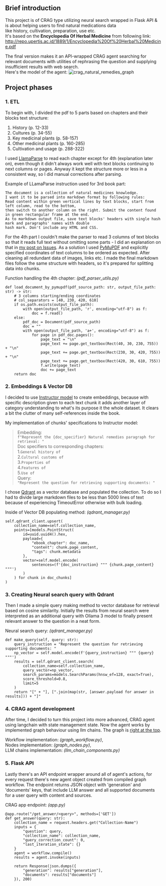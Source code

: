 ## Brief introduction

This project is of CRAG type utilizing neural search wrapped in Flask API & is about helping users to find natural medications data <br> 
like history, cultivation, preparation, use etc. <br>
It's based on the **Encyclopedia Of Herbal Medicine** from following link:
http://repo.upertis.ac.id/1889/1/Encyclopedia%20Of%20Herbal%20Medicine.pdf

The final version makes it an API-wrapped CRAG agent searching for relevant documents with utilities of rephrasing the question and supplying insufficient results with web search. <br>
Here's the model of the agent:
![crag_natural_remedies_graph][agent_graph]

[agent_graph]: https://github.com/user-attachments/assets/4dcb5162-f899-4a68-8593-171191771610 "Agent Graph Model"
## Project phases

### 1. ETL

To begin with, I divided the pdf to 5 parts based on chapters and their blocks text structure:
1. History (p. 12-33)
2. Cultures (p. 34-55)
3. Key medicinal plants (p. 58-157)
4. Other medicinal plants (p. 160-285)
5. Cultivation and usage (p. 288-322)

I used [LlamaParse](https://github.com/run-llama/llama_parse) to read each chapter except for 4th (explanation later on), even though it didn't always work well with text blocks continuing to next columns or pages.
Anyway it kept the structure more or less in a consistent way, so I did manual corrections after parsing.

Example of LLamaParse instruction used for 3rd book part:
```
The document is a collection of natural medicines knowledge.  
I want it to be parsed into markdown format by following rules:
Read content within green vertical lines by text blocks, start from left column, read to the bottom,  
then switch to another column on the right. Submit the content found in green rectangular frame at the end.
As to markdown output file, save text blocks' headers with single hash mark and paragraphs' names with double  
hash mark. Don't include any HTML and CSS.
```

For the 4th part I couldn't make the parser to read 3 columns of text blocks so that it reads full text without omitting some parts - I did an explanation on that in [my post on Issues](https://github.com/run-llama/llama_parse/issues/229).
As a solution I used [PyMuPDF](https://pymupdf.readthedocs.io/en/latest/) and explicitly specified coordinates of text columns to be ordered as expected. After cleaning all redundant data of images, links etc. I made the final markdown files follow the same structure with headers, so it's prepared for splitting data into chunks.

Function handling the 4th chapter: *(pdf_parser_utils.py)*
```
def load_document_by_pymupdf(pdf_source_path: str, output_file_path: str) -> str:  
	# 3 columns starting/ending coordinates  
	# col_separators = [40, 230, 420, 610]  
	if os.path.exists(output_file_path):  
		with open(output_file_path, 'r', encoding="utf-8") as f:  
			doc = f.read()  
	else:  
		pdf_doc = Document(pdf_source_path)  
		doc = ""  
		with open(output_file_path, 'a+', encoding="utf-8") as f:  
			for page in pdf_doc.pages():  
				page_text = "\n"  
				page_text += page.get_textbox(Rect(40, 30, 230, 755)) + "\n"  
				page_text += page.get_textbox(Rect(230, 30, 420, 755)) + "\n"  
				page_text += page.get_textbox(Rect(420, 30, 610, 755))  
				f.write(page_text)  
				doc += page_text  
	return doc
```
### 2. Embeddings & Vector DB

I decided to use [Instructor model](https://instructor-embedding.github.io/) to create embeddings, because with specific description given to each text chunk it adds another layer of category understanding to what's its purpose it the whole dataset. It clears a bit the clutter of many self-references inside the book.

My implementation of chunks' specifications to Instructor model:
> Embedding:<br>
> `f"Represent the {doc_specifier} Natural remedies paragraph for retrieval: "`<br>
> Doc specifiers to corresponding chapters:<br>
> 1.`General history of`<br>
> 2.`Cultural customs of` <br>
> 3.`Properties of`<br>
> 4.`Features of`<br>
> 5.`Use of`<br>
> Query:<br>
> `"Represent the question for retrieving supporting documents: "`<br>

I chose [Qdrant](https://qdrant.tech/) as a vector database and populated the collection. To do so I had to divide large markdown files to be less than 5000 lines of text because of experiencing TimeoutError otherwise with bulk loading.

Inside of Vector DB populating method: *(qdrant_manager.py)*
```
self.qdrant_client.upsert(  
	collection_name=self.collection_name,  
	points=[models.PointStruct(  
		id=uuid.uuid4().hex,  
		payload={  
			"ebook_chapter": doc_name,  
			"content": chunk.page_content,  
			"tags": chunk.metadata  
		},  
		vector=self.model.encode(  
			sentences=(f'{doc_instruction} """ {chunk.page_content} """')  
		)  
	) for chunk in doc_chunks]  
)
```
### 3. Creating Neural search query with Qdrant

Then I made a simple query making method to vector database for retrieval based on cosine similarity. 
Initially the results from neural search were interpreted as an additional query with Ollama 3 model to finally present relevant answer to the question in a neat form.

Neural search query: *(qdrant_manager.py)*
```
def make_query(self, query: str):  
	query_instruction = "Represent the question for retrieving supporting documents: "  
	np_vector = self.model.encode(f'{query_instruction} """ {query} """')  
	results = self.qdrant_client.search(  
	    collection_name=self.collection_name,  
	    query_vector=np_vector,  
	    search_params=models.SearchParams(hnsw_ef=128, exact=True),  
	    score_threshold=0.8,  
	    limit=5  
	)  
	return "[" + "], [".join(map(str, [answer.payload for answer in results])) + "]"
```

### 4. CRAG agent development

After time, I decided to turn this project into more advanced, CRAG agent using langchain with state management state. 
Now the agent works by implemented graph behaviour using llm chains. The graph is [right at the top](#brief-introduction).

Workflow implementation: *(graph_workflow.py)*, <br>
Nodes implementation: *(graph_nodes.py)*, <br>
LLM chains implementation: *(llm_chain_components.py)* <br>

### 5. Flask API

Lastly there's an API endpoint wrapper around all of agent's actions, for every request there's new agent object created from compiled graph workflow.
The endpoint returns JSON object with 'generation' and 'documents' keys, that include LLM answer and all supported documents for a user query with content and sources.

CRAG app endpoint: *(app.py)*
```
@app.route("/get_answer/<query>", methods=['GET'])
def get_answer(query: str):
    collection_name = request.headers.get("Collection-Name")
    inputs = {
        "question": query,
        "collection_name": collection_name,
        "query_correction_count": 0,
        "last_iteration_state": {}
    }
    agent = workflow.compile()
    results = agent.invoke(inputs)

    return Response(json.dumps({
        "generation": results["generation"],
        "documents": results["documents"]
    }), 200)
```